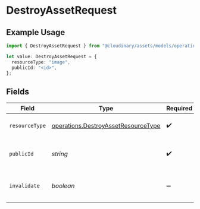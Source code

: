 # DestroyAssetRequest

## Example Usage

```typescript
import { DestroyAssetRequest } from "@cloudinary/assets/models/operations";

let value: DestroyAssetRequest = {
  resourceType: "image",
  publicId: "<id>",
};
```

## Fields

| Field                                                                                      | Type                                                                                       | Required                                                                                   | Description                                                                                |
| ------------------------------------------------------------------------------------------ | ------------------------------------------------------------------------------------------ | ------------------------------------------------------------------------------------------ | ------------------------------------------------------------------------------------------ |
| `resourceType`                                                                             | [operations.DestroyAssetResourceType](../../models/operations/destroyassetresourcetype.md) | :heavy_check_mark:                                                                         | The type of asset/resource to destroy                                                      |
| `publicId`                                                                                 | *string*                                                                                   | :heavy_check_mark:                                                                         | The public ID of the asset/resource to destroy                                             |
| `invalidate`                                                                               | *boolean*                                                                                  | :heavy_minus_sign:                                                                         | Whether to invalidate CDN cached copies of the asset                                       |